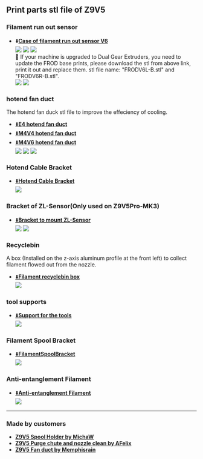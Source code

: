 ## Print parts stl file of Z9V5
### Filament run out sensor
- :arrow_down:[**Case of filament run out sensor V6**](./FRODV6.zip)    
![](FRODV6.jpg) ![](FRODV6_A.jpg) ![](FRODV6_B.jpg)     
:pushpin: If your machine is upgraded to Dual Gear Extruders, you need to update the FROD base prints, please download the stl from above link, print it out and replace them. stl file name: "FRODV6L-B.stl" and "FRODV6R-B.stl".      
![](FRODV6L.jpg) ![](FRODV6R.jpg)     

### hotend fan duct 
The hotend fan duck stl file to improve the effeciency of cooling.    
- [:arrow_down:**E4 hotend fan duct**](./fanduct_e4.zip)    
- [:arrow_down:**M4V4 hotend fan duct**](./fanduct_M4V4.zip)   
- [:arrow_down:**M4V6 hotend fan duct**](./fanduct_m4v6.zip)   
![](fan_duck.jpg)  ![](fan_duck_m4.jpg)  ![](fanduct_m4v6.jpg)  

### Hotend Cable Bracket
- [:arrow_down:**Hotend Cable Bracket**](./z9v5_hecable_holder.zip)   
![](z9v5_hecable_holder.jpg)

### Bracket of ZL-Sensor(Only used on Z9V5Pro-MK3)
- [:arrow_down:**Bracket to mount ZL-Sensor**](./br_zlsensor.zip)    
![](br_zlsensor.jpg) ![](br_zlsensor_2.jpg) 

### Recyclebin
A box (Installed  on the z-axis aluminum profile at the front left) to collect filament flowed out from the nozzle.     
- [:arrow_down:**Filament recyclebin box**](Recyclebin.zip)    
![](Recyclebin.jpg)

### tool supports  
- [:arrow_down:**Support for the tools**](./Z9_tool_supports.zip)    
![](Z9_tool_supports.jpg)

### Filament Spool Bracket
- [:arrow_down:**FilamentSpoolBracket**](./FilamentSpoolBracket.zip)   
![](FilamentSpoolBracket.jpg)

### Anti-entanglement Filament
- [:arrow_down:**Anti-entanglement Filament**](./antientanglementfilament.st)   
![](antientanglementfilament.jpg)

-----
### Made by customers
- [**Z9V5 Spool Holder by MichaW**](https://www.thingiverse.com/thing:4977619)
- [**Z9V5 Purge chute and nozzle clean by AFelix**](https://www.thingiverse.com/thing:4940319)
- [**Z9V5 Fan duct by Memphisrain**](https://www.thingiverse.com/thing:5754401)
